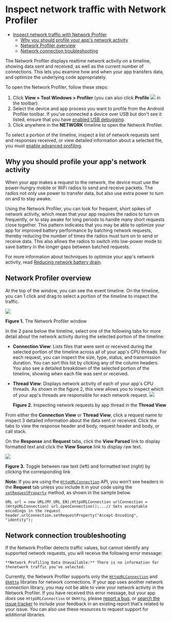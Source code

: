 # Inspect network traffic with Network Profiler

- [Inspect network traffic with Network Profiler](#inspect-network-traffic-with-network-profiler)
  - [Why you should profile your app's network activity](#why-you-should-profile-your-apps-network-activity)
  - [Network Profiler overview](#network-profiler-overview)
  - [Network connection troubleshooting](#network-connection-troubleshooting)

The Network Profiler displays realtime network activity on a timeline, showing data sent and received, as well as the current number of connections. This lets you examine how and when your app transfers data, and optimize the underlying code appropriately.

To open the Network Profiler, follow these steps:

1.  Click **View > Tool Windows > Profiler** (you can also click **Profile** ![](https://developer.android.com/studio/images/buttons/toolbar-android-profiler.png) in the toolbar).
2.  Select the device and app process you want to profile from the Android Profiler toolbar. If you've connected a device over USB but don't see it listed, ensure that you have [enabled USB debugging](https://developer.android.com/studio/debug/dev-options#enable).
3.  Click anywhere in the **NETWORK** timeline to open the Network Profiler.

To select a portion of the timeline, inspect a list of network requests sent and responses received, or view detailed information about a selected file, you must [enable advanced profiling](https://developer.android.com/studio/profile/android-profiler#advanced-profiling).

## Why you should profile your app's network activity

When your app makes a request to the network, the device must use the power\-hungry mobile or WiFi radios to send and receive packets. The radios not only use power to transfer data, but also use extra power to turn on and to stay awake.

Using the Network Profiler, you can look for frequent, short spikes of network activity, which mean that your app requires the radios to turn on frequently, or to stay awake for long periods to handle many short requests close together. This pattern indicates that you may be able to optimize your app for improved battery performance by batching network requests, thereby reducing the number of times the radios must turn on to send or receive data. This also allows the radios to switch into low\-power mode to save battery in the longer gaps between batched requests.

For more information about techniques to optimize your app's network activity, read [Reducing network battery drain](https://developer.android.com/topic/performance/power/network).

## Network Profiler overview

At the top of the window, you can see the event timeline. On the timeline, you can 1 click and drag to select a portion of the timeline to inspect the traffic.

![](https://developer.android.com/studio/images/profile/networkprofiler_2x.png)

**Figure 1.** The Network Profiler window

In the 2 pane below the timeline, select one of the following tabs for more detail about the network activity during the selected portion of the timeline:

*   **Connection View**: Lists files that were sent or received during the selected portion of the timeline across all of your app's CPU threads. For each request, you can inspect the size, type, status, and transmission duration. You can sort this list by clicking any of the column headers. You also see a detailed breakdown of the selected portion of the timeline, showing when each file was sent or received.
*   **Thread View**: Displays network activity of each of your app's CPU threads. As shown in the figure 2, this view allows you to inspect which of your app's threads are responsible for each network request. ![](https://developer.android.com/studio/images/profile/network_profiler_thread_view-2X.png)

    **Figure 2.** Inspecting network requests by app thread in the **Thread View**

From either the **Connection View** or **Thread View**, click a request name to inspect 3 detailed information about the data sent or received. Click the tabs to view the response header and body, request header and body, or call stack.

On the **Response** and **Request** tabs, click the **View Parsed** link to display formatted text and click the **View Source** link to display raw text.

![](https://developer.android.com/studio/images/profile/network-profiler-text_2X.png)

**Figure 3.** Toggle between raw text (left) and formatted text (right) by clicking the corresponding link

**Note:** If you are using the [`HttpURLConnection`](https://developer.android.com/reference/java/net/HttpURLConnection) API, you won't see headers in the **Request** tab unless you include it in your code using the [`setRequestProperty`](https://developer.android.com/reference/java/net/URLConnection#setRequestProperty(java.lang.String,%20java.lang.String)) method, as shown in the sample below.

```
URL url = new URL(MY_URL_EN);HttpURLConnection urlConnection = (HttpURLConnection) url.openConnection();...// Sets acceptable encodings in the request header.urlConnection.setRequestProperty("Accept-Encoding", "identity");
```

## Network connection troubleshooting

If the Network Profiler detects traffic values, but cannot identify any supported network requests, you will receive the following error message:

```
**Network Profiling Data Unavailable:** There is no information for thenetwork traffic you've selected.
```

Currently, the Network Profiler supports only the [`HttpURLConnection`](https://developer.android.com/reference/java/net/HttpURLConnection) and [`OkHttp`](http://square.github.io/okhttp/) libraries for network connections. If your app uses another network connection library, you may not be able to view your network activity in the Network Profiler. If you have received this error message, but your app *does* use `HttpURLConnection` or `OkHttp`, please [report a bug](https://developer.android.com/studio/report-bugs), or [search the issue tracker](https://issuetracker.google.com/issues?q=componentid:317727%2B) to include your feedback in an existing report that's related to your issue. You can also use these resources to request support for additional libraries.
